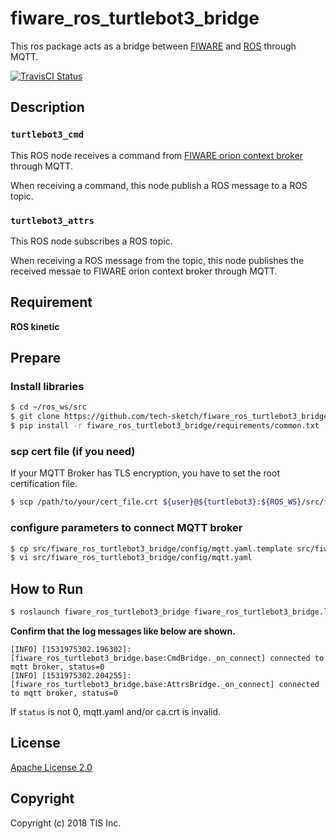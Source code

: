 # fiware_ros_turtlebot3_bridge
This ros package acts as a bridge between [FIWARE](https://www.fiware.org) and [ROS](http://wiki.ros.org/) through MQTT.

[![TravisCI Status](https://travis-ci.org/tech-sketch/fiware_ros_turtlebot3_bridge.svg?branch=master)](https://travis-ci.org/tech-sketch/fiware_ros_turtlebot3_bridge)

## Description
### `turtlebot3_cmd`
This ROS node receives a command from [FIWARE orion context broker](https://catalogue-server.fiware.org/enablers/publishsubscribe-context-broker-orion-context-broker) through MQTT.

When receiving a command, this node publish a ROS message to a ROS topic.

### `turtlebot3_attrs`
This ROS node subscribes a ROS topic.

When receiving a ROS message from the topic, this node publishes the received messae to FIWARE orion context broker through MQTT.

## Requirement

**ROS kinetic**

## Prepare
### Install libraries

```bash
$ cd ~/ros_ws/src
$ git clone https://github.com/tech-sketch/fiware_ros_turtlebot3_bridge.git
$ pip install -r fiware_ros_turtlebot3_bridge/requirements/common.txt
```

### scp cert file (if you need)
If your MQTT Broker has TLS encryption, you have to set the root certification file.

```bash
$ scp /path/to/your/cert_file.crt ${user}@${turtlebot3}:${ROS_WS}/src/fiware_ros_turtlebot3_bridge/secrets/ca.crt
```

### configure parameters to connect MQTT broker

```bash
$ cp src/fiware_ros_turtlebot3_bridge/config/mqtt.yaml.template src/fiware_ros_turtlebot3_bridge/config/mqtt.yaml
$ vi src/fiware_ros_turtlebot3_bridge/config/mqtt.yaml
```

## How to Run

```bash
$ roslaunch fiware_ros_turtlebot3_bridge fiware_ros_turtlebot3_bridge.launch
```

**Confirm that the log messages like below are shown.**
```text
[INFO] [1531975302.196302]: [fiware_ros_turtlebot3_bridge.base:CmdBridge._on_connect] connected to mqtt broker, status=0
[INFO] [1531975302.204255]: [fiware_ros_turtlebot3_bridge.base:AttrsBridge._on_connect] connected to mqtt broker, status=0
```

If `status` is not 0, mqtt.yaml and/or ca.crt is invalid.

## License

[Apache License 2.0](/LICENSE)

## Copyright
Copyright (c) 2018 TIS Inc.

